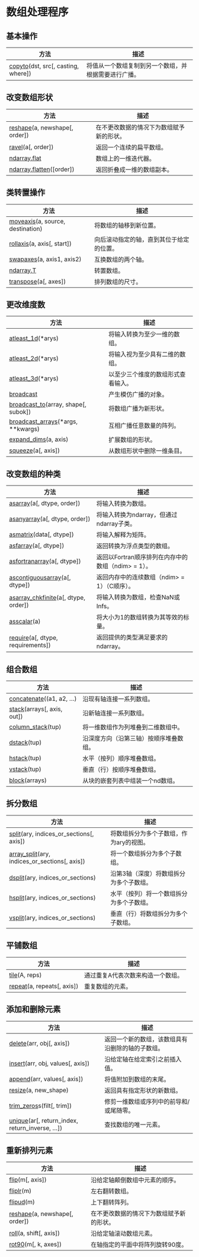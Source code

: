# 数组处理程序

## 基本操作

方法 | 描述
---|---
[copyto](https://numpy.org/devdocs/reference/generated/numpy.copyto.html#numpy.copyto)(dst, src[, casting, where]) | 将值从一个数组复制到另一个数组，并根据需要进行广播。

## 改变数组形状

方法 | 描述
---|---
[reshape](https://numpy.org/devdocs/reference/generated/numpy.reshape.html#numpy.reshape)(a, newshape[, order]) | 在不更改数据的情况下为数组赋予新的形状。
[ravel](https://numpy.org/devdocs/reference/generated/numpy.ravel.html#numpy.ravel)(a[, order]) | 返回一个连续的扁平数组。
[ndarray.flat](https://numpy.org/devdocs/reference/generated/numpy.ndarray.flat.html#numpy.ndarray.flat) | 数组上的一维迭代器。
[ndarray.flatten](https://numpy.org/devdocs/reference/generated/numpy.ndarray.flatten.html#numpy.ndarray.flatten)([order]) | 返回折叠成一维的数组副本。

## 类转置操作

方法 | 描述
---|---
[moveaxis](https://numpy.org/devdocs/reference/generated/numpy.moveaxis.html#numpy.moveaxis)(a, source, destination) | 将数组的轴移到新位置。
[rollaxis](https://numpy.org/devdocs/reference/generated/numpy.rollaxis.html#numpy.rollaxis)(a, axis[, start]) | 向后滚动指定的轴，直到其位于给定的位置。
[swapaxes](https://numpy.org/devdocs/reference/generated/numpy.swapaxes.html#numpy.swapaxes)(a, axis1, axis2) | 互换数组的两个轴。
[ndarray.T](https://numpy.org/devdocs/reference/generated/numpy.ndarray.T.html#numpy.ndarray.T) | 转置数组。
[transpose](https://numpy.org/devdocs/reference/generated/numpy.transpose.html#numpy.transpose)(a[, axes]) | 排列数组的尺寸。

## 更改维度数

方法 | 描述
---|---
[atleast_1d](https://numpy.org/devdocs/reference/generated/numpy.atleast_1d.html#numpy.atleast_1d)(\*arys) | 将输入转换为至少一维的数组。
[atleast_2d](https://numpy.org/devdocs/reference/generated/numpy.atleast_2d.html#numpy.atleast_2d)(\*arys) | 将输入视为至少具有二维的数组。
[atleast_3d](https://numpy.org/devdocs/reference/generated/numpy.atleast_3d.html#numpy.atleast_3d)(\*arys) | 以至少三个维度的数组形式查看输入。
[broadcast](https://numpy.org/devdocs/reference/generated/numpy.broadcast.html#numpy.broadcast) | 产生模仿广播的对象。
[broadcast_to](https://numpy.org/devdocs/reference/generated/numpy.broadcast_to.html#numpy.broadcast_to)(array, shape[, subok]) | 将数组广播为新形状。
[broadcast_arrays](https://numpy.org/devdocs/reference/generated/numpy.broadcast_arrays.html#numpy.broadcast_arrays)(\*args, \*\*kwargs) | 互相广播任意数量的阵列。
[expand_dims](https://numpy.org/devdocs/reference/generated/numpy.expand_dims.html#numpy.expand_dims)(a, axis) | 扩展数组的形状。
[squeeze](https://numpy.org/devdocs/reference/generated/numpy.squeeze.html#numpy.squeeze)(a[, axis]) | 从数组形状中删除一维条目。

## 改变数组的种类

方法 | 描述
---|---
[asarray](https://numpy.org/devdocs/reference/generated/numpy.asarray.html#numpy.asarray)(a[, dtype, order]) | 将输入转换为数组。
[asanyarray](https://numpy.org/devdocs/reference/generated/numpy.asanyarray.html#numpy.asanyarray)(a[, dtype, order]) | 将输入转换为ndarray，但通过ndarray子类。
[asmatrix](https://numpy.org/devdocs/reference/generated/numpy.asmatrix.html#numpy.asmatrix)(data[, dtype]) | 将输入解释为矩阵。
[asfarray](https://numpy.org/devdocs/reference/generated/numpy.asfarray.html#numpy.asfarray)(a[, dtype]) | 返回转换为浮点类型的数组。
[asfortranarray](https://numpy.org/devdocs/reference/generated/numpy.asfortranarray.html#numpy.asfortranarray)(a[, dtype]) | 返回以Fortran顺序排列在内存中的数组（ndim> = 1）。
[ascontiguousarray](https://numpy.org/devdocs/reference/generated/numpy.ascontiguousarray.html#numpy.ascontiguousarray)(a[, dtype]) | 返回内存中的连续数组（ndim> = 1）（C顺序）。
[asarray_chkfinite](https://numpy.org/devdocs/reference/generated/numpy.asarray_chkfinite.html#numpy.asarray_chkfinite)(a[, dtype, order]) | 将输入转换为数组，检查NaN或Infs。
[asscalar](https://numpy.org/devdocs/reference/generated/numpy.asscalar.html#numpy.asscalar)(a) | 将大小为1的数组转换为其等效的标量。
[require](https://numpy.org/devdocs/reference/generated/numpy.require.html#numpy.require)(a[, dtype, requirements]) | 返回提供的类型满足要求的ndarray。

## 组合数组

方法 | 描述
---|---
[concatenate](https://numpy.org/devdocs/reference/generated/numpy.concatenate.html#numpy.concatenate)((a1, a2, …) | 沿现有轴连接一系列数组。
[stack](https://numpy.org/devdocs/reference/generated/numpy.stack.html#numpy.stack)(arrays[, axis, out]) | 沿新轴连接一系列数组。
[column_stack](https://numpy.org/devdocs/reference/generated/numpy.column_stack.html#numpy.column_stack)(tup) | 将一维数组作为列堆叠到二维数组中。
[dstack](https://numpy.org/devdocs/reference/generated/numpy.dstack.html#numpy.dstack)(tup) | 沿深度方向（沿第三轴）按顺序堆叠数组。
[hstack](https://numpy.org/devdocs/reference/generated/numpy.hstack.html#numpy.hstack)(tup) | 水平（按列）顺序堆叠数组。
[vstack](https://numpy.org/devdocs/reference/generated/numpy.vstack.html#numpy.vstack)(tup) | 垂直（行）按顺序堆叠数组。
[block](https://numpy.org/devdocs/reference/generated/numpy.block.html#numpy.block)(arrays) | 从块的嵌套列表中组装一个nd数组。

## 拆分数组

方法 | 描述
---|---
[split](https://numpy.org/devdocs/reference/generated/numpy.split.html#numpy.split)(ary, indices_or_sections[, axis]) | 将数组拆分为多个子数组，作为ary的视图。
[array_split](https://numpy.org/devdocs/reference/generated/numpy.array_split.html#numpy.array_split)(ary, indices_or_sections[, axis]) | 将一个数组拆分为多个子数组。
[dsplit](https://numpy.org/devdocs/reference/generated/numpy.dsplit.html#numpy.dsplit)(ary, indices_or_sections) | 沿第3轴（深度）将数组拆分为多个子数组。
[hsplit](https://numpy.org/devdocs/reference/generated/numpy.hsplit.html#numpy.hsplit)(ary, indices_or_sections) | 水平（按列）将一个数组拆分为多个子数组。
[vsplit](https://numpy.org/devdocs/reference/generated/numpy.vsplit.html#numpy.vsplit)(ary, indices_or_sections) | 垂直（行）将数组拆分为多个子数组。

## 平铺数组

方法 | 描述
---|---
[tile](https://numpy.org/devdocs/reference/generated/numpy.tile.html#numpy.tile)(A, reps) | 通过重复A代表次数来构造一个数组。
[repeat](https://numpy.org/devdocs/reference/generated/numpy.repeat.html#numpy.repeat)(a, repeats[, axis]) | 重复数组的元素。

## 添加和删除元素

方法 | 描述
---|---
[delete](https://numpy.org/devdocs/reference/generated/numpy.delete.html#numpy.delete)(arr, obj[, axis]) | 返回一个新的数组，该数组具有沿删除的轴的子数组。
[insert](https://numpy.org/devdocs/reference/generated/numpy.insert.html#numpy.insert)(arr, obj, values[, axis]) | 沿给定轴在给定索引之前插入值。
[append](https://numpy.org/devdocs/reference/generated/numpy.append.html#numpy.append)(arr, values[, axis]) | 将值附加到数组的末尾。
[resize](https://numpy.org/devdocs/reference/generated/numpy.resize.html#numpy.resize)(a, new_shape) | 返回具有指定形状的新数组。
[trim_zeros](https://numpy.org/devdocs/reference/generated/numpy.trim_zeros.html#numpy.trim_zeros)s(filt[, trim]) | 修剪一维数组或序列中的前导和/或尾随零。
[unique](https://numpy.org/devdocs/reference/generated/numpy.unique.html#numpy.unique)(ar[, return_index, return_inverse, …]) | 查找数组的唯一元素。

## 重新排列元素

方法 | 描述
---|---
[flip](https://numpy.org/devdocs/reference/generated/numpy.flip.html#numpy.flip)(m[, axis]) | 沿给定轴颠倒数组中元素的顺序。
[fliplr](https://numpy.org/devdocs/reference/generated/numpy.fliplr.html#numpy.fliplr)(m) | 左右翻转数组。
[flipud](https://numpy.org/devdocs/reference/generated/numpy.flipud.html#numpy.flipud)(m) | 上下翻转阵列。
[reshape](https://numpy.org/devdocs/reference/generated/numpy.reshape.html#numpy.reshape)(a, newshape[, order])	| 在不更改数据的情况下为数组赋予新的形状。
[roll](https://numpy.org/devdocs/reference/generated/numpy.roll.html#numpy.roll)(a, shift[, axis]) | 沿给定轴滚动数组元素。
[rot90](https://numpy.org/devdocs/reference/generated/numpy.rot90.html#numpy.rot90)(m[, k, axes]) | 在轴指定的平面中将阵列旋转90度。
